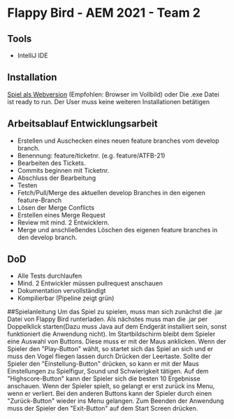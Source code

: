 # Flappy Bird - AEM 2021 - Team 2
## Tools
- IntelliJ IDE
## Installation
[Spiel als Webversion](http://85.214.170.214) (Empfohlen: Browser im Vollbild)
oder
Die .exe Datei ist ready to run. Der User muss keine weiteren Installationen betätigen

## Arbeitsablauf Entwicklungsarbeit
- Erstellen und Auschecken eines neuen feature branches vom develop branch.
- Benennung: feature/ticketnr. (e.g. feature/ATFB-21)
- Bearbeiten des Tickets.
- Commits beginnen mit Ticketnr.
- Abschluss der Bearbeitung
- Testen
- Fetch/Pull/Merge des aktuellen develop Branches in den eigenen feature-Branch
- Lösen der Merge Conflicts
- Erstellen eines Merge Request
- Review mit mind. 2 Entwicklern.
- Merge und anschließendes Löschen des eigenen feature branches in den develop branch.

## DoD
- Alle Tests durchlaufen
- Mind. 2 Entwickler müssen pullrequest anschauen
- Dokumentation vervollständigt
- Kompilierbar (Pipeline zeigt grün)

##Spielanleitung
Um das Spiel zu spielen, muss man sich zunächst die .jar Datei von Flappy Bird runterladen. 
Als nächstes muss man die .jar per Doppelklick starten(Dazu muss Java auf dem Endgerät installiert sein, sonst funktioniert die Anwendung nicht).
Im Startbildschirm bleibt dem Spieler eine Auswahl von Buttons. Diese muss er mit der Maus anklicken. 
Wenn der Spieler den "Play-Button" wählt, so startet sich das Spiel an sich und er muss den Vogel fliegen lassen durch Drücken der Leertaste.
Sollte der Spieler den "Einstellung-Button" drücken, so kann er mit der Maus Einstellungen zu Spielfigur, Sound und Schwierigkeit tätigen.
Auf dem "Highscore-Button" kann der Spieler sich die besten 10 Ergebnisse anschauen.
Wenn der Spieler spielt, so gelangt er erst zurück ins Menu, wenn er verliert.
Bei den anderen Buttons kann der Spieler durch einen "Zurück-Button" wieder ins Menu gelangen.
Zum Beenden der Anwendung muss der Spieler den "Exit-Button" auf dem Start Screen drücken.
